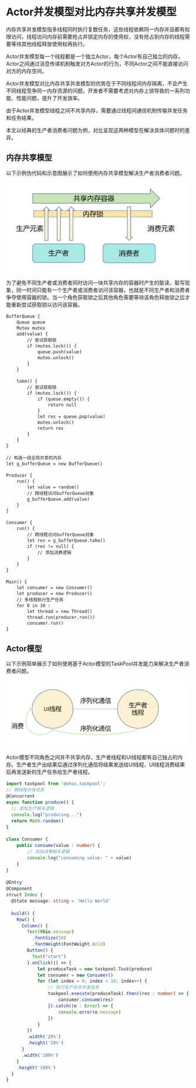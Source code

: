 # Actor并发模型对比内存共享并发模型

内存共享并发模型指多线程同时执行复数任务，这些线程依赖同一内存并且都有权限访问，线程访问内存前需要抢占并锁定内存的使用权，没有抢占到内存的线程需要等待其他线程释放使用权再执行。

Actor并发模型每一个线程都是一个独立Actor，每个Actor有自己独立的内存，Actor之间通过消息传递机制触发对方Actor的行为，不同Actor之间不能直接访问对方的内存空间。

Actor并发模型对比内存共享并发模型的优势在于不同线程间内存隔离，不会产生不同线程竞争同一内存资源的问题。开发者不需要考虑对内存上锁导致的一系列功能、性能问题，提升了开发效率。

由于Actor并发模型线程之间不共享内存，需要通过线程间通信机制传输并发任务和任务结果。

本文以经典的生产者消费者问题为例，对比呈现这两种模型在解决具体问题时的差异。

## 内存共享模型
以下示例伪代码和示意图展示了如何使用内存共享模型解决生产者消费者问题。

![生产者消费者与共享内存间交互示意图](figures/memory-shared-model-sample.PNG)

为了避免不同生产者或消费者同时访问一块共享内存的容器时产生的脏读，脏写现象，同一时间只能有一个生产者或消费者访问该容器，也就是不同生产者和消费者争夺使用容器的锁。当一个角色获取锁之后其他角色需要等待该角色释放锁之后才能重新尝试获取锁以访问该容器。

```
BufferQueue {
    Queue queue
    Mutex mutex
    add(value) {
        // 尝试获取锁
        if (mutex.lock()) {
            queue.push(value)
            mutex.unlock()
        }
    }

    take() {
        // 尝试获取锁
        if (mutex.lock()) {
            if (queue.empty()) {
                return null
            }
            let res = queue.pop(value)
            mutex.unlock()
            return res
        }
    }
}

// 构造一段全局共享的内存
let g_bufferQueue = new BufferQueue()

Producer {
    run() {
        let value = random()
        // 跨线程访问bufferQueue对象
        g_bufferQueue.add(value)
    }
}

Consumer {
    run() {
        // 跨线程访问bufferQueue对象
        let res = g_bufferQueue.take()
        if (res != null) {
            // 添加消费逻辑
        }
    }
}

Main() {
    let consumer = new Consumer()
    let producer = new Producer()
    // 多线程执行生产任务
    for 0 in 10 :
        let thread = new Thread()
        thread.run(producer.run())
        consumer.run()
}
```

## Actor模型
以下示例简单展示了如何使用基于Actor模型的TaskPool并发能力来解决生产者消费者问题。

![Actor模型线程间通信示意图](figures/actor-model-sample.PNG)

Actor模型不同角色之间并不共享内存，生产者线程和UI线程都有自己独占的内存。生产者生产出结果后通过序列化通信将结果发送给UI线程，UI线程消费结果后再发送新的生产任务给生产者线程。

```ts
import taskpool from '@ohos.taskpool';
// 跨线程并发任务
@Concurrent
async function produce() {
  // 添加生产相关逻辑
  console.log("producing...")
  return Math.random()
}

class Consumer {
    public consume(value : number) {
        // 添加消费相关逻辑
        console.log("consuming value: " + value)
    }
}

@Entry
@Component
struct Index {
  @State message: string = 'Hello World'

  build() {
    Row() {
      Column() {
        Text(this.message)
          .fontSize(50)
          .fontWeight(FontWeight.Bold)
        Button() {
          Text("start")
        }.onClick(() => {
            let produceTask = new taskpool.Task(produce)
            let consumer = new Consumer()
            for (let index = 0; index < 10; index++) {
                // 执行生产异步并发任务
                taskpool.execute(produceTask).then((res : number) => {
                    consumer.consume(res)
                }).catch((e : Error) => {
                    console.error(e.message)
                })
            }
        })
        .width('20%')
        .height('20%')
      }
      .width('100%')
    }
    .height('100%')
  }
}
```
